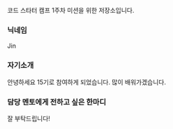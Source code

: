 코드 스타터 캠프 1주차 미션을 위한 저장소입니다.

### 닉네임
Jin

### 자기소개
안녕하세요 
15기로 참여하게 되었습니다.
많이 배워가겠습니다.

### 담당 멘토에게 전하고 싶은 한마디
잘 부탁드립니다!